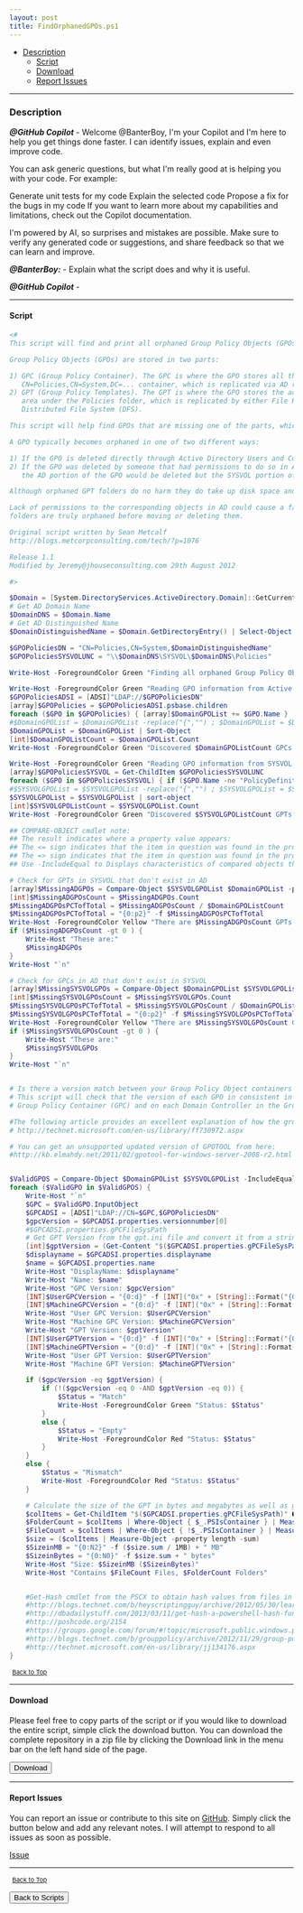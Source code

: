 ```yaml
---
layout: post
title: FindOrphanedGPOs.ps1
---
```


- [Description](#description)
  - [Script](#script)
  - [Download](#download)
  - [Report Issues](#report-issues)

---

### Description

**_@GitHub Copilot_** - Welcome @BanterBoy, I'm your Copilot and I'm here to help you get things done faster. I can identify issues, explain and even improve code.

You can ask generic questions, but what I'm really good at is helping you with your code. For example:

Generate unit tests for my code
Explain the selected code
Propose a fix for the bugs in my code
If you want to learn more about my capabilities and limitations, check out the Copilot documentation.

I'm powered by AI, so surprises and mistakes are possible. Make sure to verify any generated code or suggestions, and share feedback so that we can learn and improve.

**_@BanterBoy:_** - Explain what the script does and why it is useful.

**_@GitHub Copilot_** -

---

#### Script

```powershell
<#
This script will find and print all orphaned Group Policy Objects (GPOs).

Group Policy Objects (GPOs) are stored in two parts:

1) GPC (Group Policy Container). The GPC is where the GPO stores all the AD-related configuration under the
   CN=Policies,CN=System,DC=... container, which is replicated via AD replication.
2) GPT (Group Policy Templates). The GPT is where the GPO stores the actual settings located within SYSVOL
   area under the Policies folder, which is replicated by either File Replication Services (FRS) or
   Distributed File System (DFS).

This script will help find GPOs that are missing one of the parts, which therefore makes it an orphaned GPO.

A GPO typically becomes orphaned in one of two different ways:

1) If the GPO is deleted directly through Active Directory Users and Computers or ADSI edit.
2) If the GPO was deleted by someone that had permissions to do so in AD, but not in SYSVOL. In this case,
   the AD portion of the GPO would be deleted but the SYSVOL portion of the GPO would be left behind.

Although orphaned GPT folders do no harm they do take up disk space and should be removed as a cleanup task.

Lack of permissions to the corresponding objects in AD could cause a false positive. Therefore, verify GPT
folders are truly orphaned before moving or deleting them.

Original script written by Sean Metcalf
http://blogs.metcorpconsulting.com/tech/?p=1076

Release 1.1
Modified by Jeremy@jhouseconsulting.com 29th August 2012

#>

$Domain = [System.DirectoryServices.ActiveDirectory.Domain]::GetCurrentDomain()
# Get AD Domain Name
$DomainDNS = $Domain.Name
# Get AD Distinguished Name
$DomainDistinguishedName = $Domain.GetDirectoryEntry() | Select-Object -ExpandProperty DistinguishedName

$GPOPoliciesDN = "CN=Policies,CN=System,$DomainDistinguishedName"
$GPOPoliciesSYSVOLUNC = "\\$DomainDNS\SYSVOL\$DomainDNS\Policies"

Write-Host -ForegroundColor Green "Finding all orphaned Group Policy Objects (GPOs)...`n"

Write-Host -ForegroundColor Green "Reading GPO information from Active Directory ($GPOPoliciesDN)..."
$GPOPoliciesADSI = [ADSI]"LDAP://$GPOPoliciesDN"
[array]$GPOPolicies = $GPOPoliciesADSI.psbase.children
foreach ($GPO in $GPOPolicies) { [array]$DomainGPOList += $GPO.Name }
#$DomainGPOList = $DomainGPOList -replace("{","") ; $DomainGPOList = $DomainGPOList -replace("}","")
$DomainGPOList = $DomainGPOList | Sort-Object
[int]$DomainGPOListCount = $DomainGPOList.Count
Write-Host -ForegroundColor Green "Discovered $DomainGPOListCount GPCs (Group Policy Containers) in Active Directory ($GPOPoliciesDN)`n"

Write-Host -ForegroundColor Green "Reading GPO information from SYSVOL ($GPOPoliciesSYSVOLUNC)..."
[array]$GPOPoliciesSYSVOL = Get-ChildItem $GPOPoliciesSYSVOLUNC
foreach ($GPO in $GPOPoliciesSYSVOL) { if ($GPO.Name -ne "PolicyDefinitions") { [array]$SYSVOLGPOList += $GPO.Name } }
#$SYSVOLGPOList = $SYSVOLGPOList -replace("{","") ; $SYSVOLGPOList = $SYSVOLGPOList -replace("}","")
$SYSVOLGPOList = $SYSVOLGPOList | sort-object
[int]$SYSVOLGPOListCount = $SYSVOLGPOList.Count
Write-Host -ForegroundColor Green "Discovered $SYSVOLGPOListCount GPTs (Group Policy Templates) in SYSVOL ($GPOPoliciesSYSVOLUNC)`n"

## COMPARE-OBJECT cmdlet note:
## The result indicates where a property value appears:
## The <= sign indicates that the item in question was found in the property set of the first object (reference set) but not found in the property set for the second object.
## The => sign indicates that the item in question was found in the property set of the second object (difference set) but not found in the property set for the first object.
## Use -IncludeEqual to Displays characteristics of compared objects that are equal

# Check for GPTs in SYSVOL that don't exist in AD
[array]$MissingADGPOs = Compare-Object $SYSVOLGPOList $DomainGPOList -passThru | Where-Object { $_.SideIndicator -eq '<=' }
[int]$MissingADGPOsCount = $MissingADGPOs.Count
$MissingADGPOsPCTofTotal = $MissingADGPOsCount / $DomainGPOListCount
$MissingADGPOsPCTofTotal = "{0:p2}" -f $MissingADGPOsPCTofTotal
Write-Host -ForegroundColor Yellow "There are $MissingADGPOsCount GPTs in SYSVOL that don't exist in Active Directory ($MissingADGPOsPCTofTotal of the total)"
if ($MissingADGPOsCount -gt 0 ) {
    Write-Host "These are:"
    $MissingADGPOs
}
Write-Host "`n"

# Check for GPCs in AD that don't exist in SYSVOL
[array]$MissingSYSVOLGPOs = Compare-Object $DomainGPOList $SYSVOLGPOList -passThru | Where-Object { $_.SideIndicator -eq '<=' }
[int]$MissingSYSVOLGPOsCount = $MissingSYSVOLGPOs.Count
$MissingSYSVOLGPOsPCTofTotal = $MissingSYSVOLGPOsCount / $DomainGPOListCount
$MissingSYSVOLGPOsPCTofTotal = "{0:p2}" -f $MissingSYSVOLGPOsPCTofTotal
Write-Host -ForegroundColor Yellow "There are $MissingSYSVOLGPOsCount GPCs in Active Directory that don't exist in SYSVOL ($MissingSYSVOLGPOsPCTofTotal of the total)"
if ($MissingSYSVOLGPOsCount -gt 0 ) {
    Write-Host "These are:"
    $MissingSYSVOLGPOs
}
Write-Host "`n"


# Is there a version match between your Group Policy Object containers and templates?
# This script will check that the version of each GPO in consistent in the Active Directory
# Group Policy Container (GPC) and on each Domain Controller in the Group Policy Template (GPT)

#The following article provides an excellent explanation of how the group policy version number works.
# http://technet.microsoft.com/en-us/library/ff730972.aspx

# You can get an unsupported updated version of GPOTOOL from here:
#http://kb.elmahdy.net/2011/02/gpotool-for-windows-server-2008-r2.html


$ValidGPOS = Compare-Object $DomainGPOList $SYSVOLGPOList -IncludeEqual
foreach ($ValidGPO in $ValidGPOS) {
    Write-Host "`n"
    $GPC = $ValidGPO.InputObject
    $GPCADSI = [ADSI]"LDAP://CN=$GPC,$GPOPoliciesDN"
    $gpcVersion = $GPCADSI.properties.versionnumber[0]
    #$GPCADSI.properties.gPCFileSysPath
    # Get GPT Version from the gpt.ini file and convert it from a string to an integer.
    [int]$gptVersion = (Get-Content "$($GPCADSI.properties.gPCFileSysPath)\gpt.ini" | Where-Object { $_ -like "Version=*" }).Split("=")[1]
    $displayname = $GPCADSI.properties.displayname
    $name = $GPCADSI.properties.name
    Write-Host "DisplayName: $displayname"
    Write-Host "Name: $name"
    Write-Host "GPC Version: $gpcVersion"
    [INT]$UserGPCVersion = "{0:d}" -f [INT]("0x" + [String]::Format("{0:x8}", $gpcVersion).Substring(0, [String]::Format("{0:x8}", $gpcVersion).Length / 2))
    [INT]$MachineGPCVersion = "{0:d}" -f [INT]("0x" + [String]::Format("{0:x8}", $gpcVersion).Substring(4, [String]::Format("{0:x8}", $gpcVersion).Length / 2))
    Write-Host "User GPC Version: $UserGPCVersion"
    Write-Host "Machine GPC Version: $MachineGPCVersion"
    Write-Host "GPT Version: $gptVersion"
    [INT]$UserGPTVersion = "{0:d}" -f [INT]("0x" + [String]::Format("{0:x8}", $gptVersion).Substring(0, [String]::Format("{0:x8}", $gptVersion).Length / 2))
    [INT]$MachineGPTVersion = "{0:d}" -f [INT]("0x" + [String]::Format("{0:x8}", $gptVersion).Substring(4, [String]::Format("{0:x8}", $gptVersion).Length / 2))
    Write-Host "User GPT Version: $UserGPTVersion"
    Write-Host "Machine GPT Version: $MachineGPTVersion"

    if ($gpcVersion -eq $gptVersion) {
        if (!($gpcVersion -eq 0 -AND $gptVersion -eq 0)) {
            $Status = "Match"
            Write-Host -ForegroundColor Green "Status: $Status"
        }
        else {
            $Status = "Empty"
            Write-Host -ForegroundColor Red "Status: $Status"
        }
    }
    else {
        $Status = "Mismatch"
        Write-Host -ForegroundColor Red "Status: $Status"
    }

    # Calculate the size of the GPT in bytes and megabytes as well as getting the folder and file count.
    $colItems = Get-ChildItem "$($GPCADSI.properties.gPCFileSysPath)" �force -recurse
    $FolderCount = $colItems | Where-Object { $_.PSIsContainer } | Measure-Object | Select-Object -Expand Count
    $FileCount = $colItems | Where-Object { !$_.PSIsContainer } | Measure-Object | Select-Object -Expand Count
    $size = ($colItems | Measure-Object -property length -sum)
    $SizeinMB = "{0:N2}" -f ($size.sum / 1MB) + " MB"
    $SizeinBytes = "{0:N0}" -f $size.sum + " bytes"
    Write-Host "Size: $SizeinMB ($SizeinBytes)"
    Write-Host "Contains $FileCount Files, $FolderCount Folders"


    #Get-Hash cmdlet from the PSCX to obtain hash values from files in a folder
    #http://blogs.technet.com/b/heyscriptingguy/archive/2012/05/30/learn-the-easy-way-to-use-powershell-to-get-file-hashes.aspx
    #http://dbadailystuff.com/2013/03/11/get-hash-a-powershell-hash-function/
    #http://poshcode.org/2154
    #https://groups.google.com/forum/#!topic/microsoft.public.windows.powershell/9nZBZVHe6_I
    #http://blogs.technet.com/b/grouppolicy/archive/2012/11/29/group-policy-in-windows-server-2012-infrastructure-status.aspx
    #http://technet.microsoft.com/en-us/library/jj134176.aspx
}
```

<span style="font-size:11px;"><a href="#"><i class="fas fa-caret-up" aria-hidden="true" style="color: white; margin-right:5px;"></i>Back to Top</a></span>

---

#### Download

Please feel free to copy parts of the script or if you would like to download the entire script, simple click the download button. You can download the complete repository in a zip file by clicking the Download link in the menu bar on the left hand side of the page.

<button class="btn" type="submit" onclick="window.open('/PowerShell/scripts/activeDirectory/FindOrphanedGPOs.ps1')">
    <i class="fa fa-cloud-download-alt">
    </i>
        Download
</button>

---

#### Report Issues

You can report an issue or contribute to this site on <a href="https://github.com/BanterBoy/scripts-blog/issues">GitHub</a>. Simply click the button below and add any relevant notes. I will attempt to respond to all issues as soon as possible.

<!-- Place this tag where you want the button to render. -->

<a class="github-button" href="https://github.com/BanterBoy/scripts-blog/issues/new?title=FindOrphanedGPOs.ps1&body=There is a problem with this function. Please find details below." data-show-count="true" aria-label="Issue BanterBoy/scripts-blog on GitHub">Issue</a>

---

<span style="font-size:11px;"><a href="#"><i class="fas fa-caret-up" aria-hidden="true" style="color: white; margin-right:5px;"></i>Back to Top</a></span>

<a href="/menu/_pages/scripts.html">
    <button class="btn">
        <i class='fas fa-reply'>
        </i>
            Back to Scripts
    </button>
</a>

[1]: http://ecotrust-canada.github.io/markdown-toc
[2]: https://github.com/googlearchive/code-prettify
